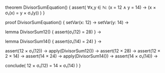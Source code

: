 theorem DivisorSumEquation() {
  assert(
    ∀x,y ∈ ℕ: (x = 12 ∧ y = 14) →
    (x × σ₁(x) = y × σ₁(y))
  )
}

proof DivisorSumEquation() {
  setVar(x: 12) →
  setVar(y: 14) →
  
  lemma DivisorSum12() {
    assert(σ₁(12) = 28)
  } →
  
  lemma DivisorSum14() {
    assert(σ₁(14) = 24)
  } →
  
  assert(12 × σ₁(12)) →
  apply(DivisorSum12()) →
  assert(12 × 28) →
  assert(12 × 2 × 14) →
  assert(14 × 24) →
  apply(DivisorSum14()) →
  assert(14 × σ₁(14)) →
  
  conclude(
    12 × σ₁(12) = 14 × σ₁(14)
  )
}